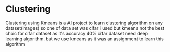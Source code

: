 # Clustering
Clustering using Kmeans 
is a AI project to learn clustering algorithm on any dataset(images)
so one of data set was cifar i used but kmeans not the best choic for cifar dataset as it's accuracy 40%
cifar dataset need deep learning algorithm.
but we use kmeans as it was an assignment to learn this algorithm 
